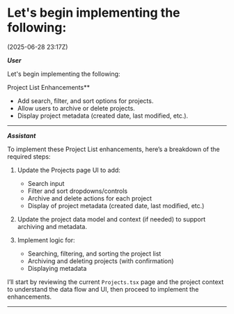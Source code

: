 <!-- Generated by SpecStory -->

# Let's begin implementing the following: (2025-06-28 23:17Z)

_**User**_

Let's begin implementing the following:

Project List Enhancements**
   - Add search, filter, and sort options for projects.
   - Allow users to archive or delete projects.
   - Display project metadata (created date, last modified, etc.).


---

_**Assistant**_

To implement these Project List enhancements, here’s a breakdown of the required steps:

1. Update the Projects page UI to add:
   - Search input
   - Filter and sort dropdowns/controls
   - Archive and delete actions for each project
   - Display of project metadata (created date, last modified, etc.)

2. Update the project data model and context (if needed) to support archiving and metadata.

3. Implement logic for:
   - Searching, filtering, and sorting the project list
   - Archiving and deleting projects (with confirmation)
   - Displaying metadata

I’ll start by reviewing the current `Projects.tsx` page and the project context to understand the data flow and UI, then proceed to implement the enhancements. 

---


